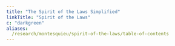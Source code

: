 ```yaml
---
title: "The Spirit of the Laws Simplified"
linkTitle: "Spirit of the Laws"
c: "darkgreen"
aliases:
  /research/montesquieu/spirit-of-the-laws/table-of-contents
---
```

